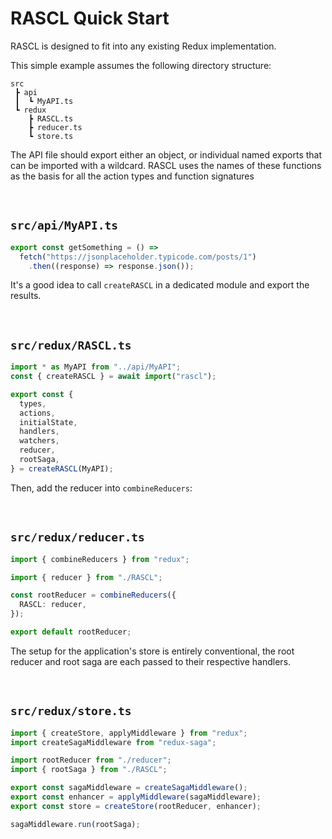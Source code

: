 # RASCL Quick Start

RASCL is designed to fit into any existing Redux implementation. 

This simple example assumes the following directory structure:
```
src
 ┣ api
 ┃  ┗ MyAPI.ts
 ┗ redux
    ┣ RASCL.ts
    ┣ reducer.ts
    ┗ store.ts
```
The API file should export either an object, or individual named exports that can be imported with a wildcard. RASCL uses the names of these functions as the basis for all the action types and function signatures

<br>

## `src/api/MyAPI.ts`
```typescript
export const getSomething = () => 
  fetch("https://jsonplaceholder.typicode.com/posts/1")
    .then((response) => response.json());
```

It's a good idea to call `createRASCL` in a dedicated module and export the results.

<br>

## `src/redux/RASCL.ts`
```typescript
import * as MyAPI from "../api/MyAPI";
const { createRASCL } = await import("rascl");

export const {
  types,
  actions,
  initialState,
  handlers,
  watchers,
  reducer,
  rootSaga,
} = createRASCL(MyAPI);
```

Then, add the reducer into `combineReducers`:

<br>

## `src/redux/reducer.ts`
```typescript
import { combineReducers } from "redux";

import { reducer } from "./RASCL";

const rootReducer = combineReducers({
  RASCL: reducer,
});

export default rootReducer;
```

The setup for the application's store is entirely conventional, the root reducer and root saga are each passed to their respective handlers.

<br>

## `src/redux/store.ts`
```typescript
import { createStore, applyMiddleware } from "redux";
import createSagaMiddleware from "redux-saga";

import rootReducer from "./reducer";
import { rootSaga } from "./RASCL";

export const sagaMiddleware = createSagaMiddleware();
export const enhancer = applyMiddleware(sagaMiddleware);
export const store = createStore(rootReducer, enhancer);

sagaMiddleware.run(rootSaga);
```
